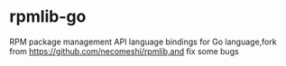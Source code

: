 # rpmlib-go
RPM package management API language bindings for Go language,fork from https://github.com/necomeshi/rpmlib,and fix some bugs 
